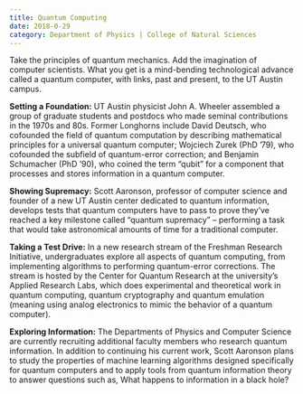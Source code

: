 ```yaml
--- 
title: Quantum Computing
date: 2018-0-29
category: Department of Physics | College of Natural Sciences
---
```


Take the principles of quantum mechanics. Add the imagination of computer scientists. What you get is a mind-bending technological advance called a quantum computer, with links, past and present, to the UT Austin campus.

**Setting a Foundation:** UT Austin physicist John A. Wheeler assembled a group of graduate students and postdocs who made seminal contributions in the 1970s and 80s. Former Longhorns include David Deutsch, who cofounded the field of quantum computation by describing mathematical principles for a universal quantum computer; Wojciech Zurek (PhD ’79), who cofounded the subfield of quantum-error correction; and Benjamin Schumacher (PhD ’90), who coined the term “qubit” for a component that processes and stores information in a quantum computer.

**Showing Supremacy:** Scott Aaronson, professor of computer science and founder of a new UT Austin center dedicated to quantum information, develops tests that quantum computers have to pass to prove they’ve reached a key milestone called “quantum supremacy” – performing a task that would take astronomical amounts of time for a traditional computer.

**Taking a Test Drive:** In a new research stream of the Freshman Research Initiative, undergraduates explore all aspects of quantum computing, from implementing algorithms to performing quantum-error corrections. The stream is hosted by the Center for Quantum Research at the university’s Applied Research Labs, which does experimental and theoretical work in quantum computing, quantum cryptography and quantum emulation (meaning using analog electronics to mimic the behavior of a quantum computer).

**Exploring Information:** The Departments of Physics and Computer Science are currently recruiting additional faculty members who research quantum information. In addition to continuing his current work, Scott Aaronson plans to study the properties of machine learning algorithms designed specifically for quantum computers and to apply tools from quantum information theory to answer questions such as, What happens to information in a black hole?